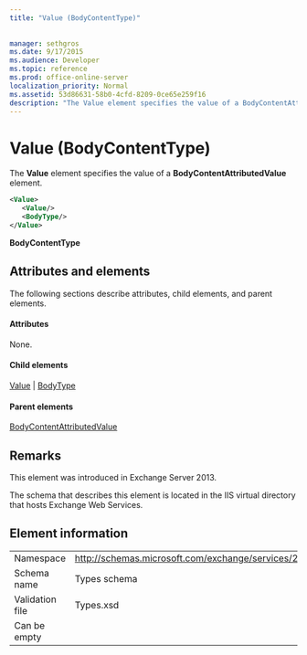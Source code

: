 ```yaml
---
title: "Value (BodyContentType)"
 
 
manager: sethgros
ms.date: 9/17/2015
ms.audience: Developer
ms.topic: reference
ms.prod: office-online-server
localization_priority: Normal
ms.assetid: 53d86631-58b0-4cfd-8209-0ce65e259f16
description: "The Value element specifies the value of a BodyContentAttributedValue element."
---
```


# Value (BodyContentType)

The **Value** element specifies the value of a **BodyContentAttributedValue** element. 
  
```XML
<Value>
   <Value/>
   <BodyType/>
</Value>
```

 **BodyContentType**
## Attributes and elements

The following sections describe attributes, child elements, and parent elements.
  
#### Attributes

None.
  
#### Child elements

[Value](value.md) | [BodyType](bodytype.md)
  
#### Parent elements

[BodyContentAttributedValue](bodycontentattributedvalue.md)
  
## Remarks

This element was introduced in Exchange Server 2013.
  
The schema that describes this element is located in the IIS virtual directory that hosts Exchange Web Services.
  
## Element information

|||
|:-----|:-----|
|Namespace  <br/> |http://schemas.microsoft.com/exchange/services/2006/types  <br/> |
|Schema name  <br/> |Types schema  <br/> |
|Validation file  <br/> |Types.xsd  <br/> |
|Can be empty  <br/> ||
   

